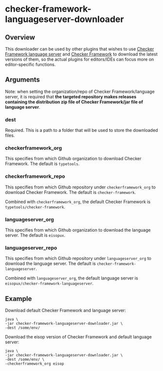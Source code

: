 # checker-framework-languageserver-downloader

## Overview

This downloader can be used by other plugins that wishes to use [Checker Framework language server](https://github.com/eisopux/checker-framework-languageserver) and [Checker Framework](https://github.com/typetools/checker-framework) to download the latest versions of them, so the actual plugins for editors/IDEs can focus more on editor-specific functions.

## Arguments

Note: when setting the organization/repo of Checker Framework/language server, it is required that **the targeted repository makes releases containing the distribution zip file of Checker Framework/jar file of language server**.

### dest

Required. This is a path to a folder that will be used to store the downloaded files.

### checkerframework_org

This specifies from which Github organization to download Checker Framework. The default is `typetools`.

### checkerframework_repo

This specifies from which Github repository under `checkerframework_org` to download Checker Framework. The default is `checker-framework`.

Combined with `checkerframework_org`, the default Checker Framework is `typetools/checker-framework`.

### languageserver_org

This specifies from which Github organization to download the language server. The default is `eisopux`.

### languageserver_repo

This specifies from which Github repository under `languageserver_org` to download the language server. The default is `checker-framework-languageserver`.

Combined with `languageserver_org`, the default language server is `eisopux/checker-framework-languageserver`.

## Example

Download default Checker Framework and language server:

```
java \
-jar checker-framework-languageserver-downloader.jar \
-dest /some/env/
```

Download the eisop version of Checker Framework and default language server:

```
java \
-jar checker-framework-languageserver-downloader.jar \
-dest /some/env/ \
-checkerframework_org eisop
```

